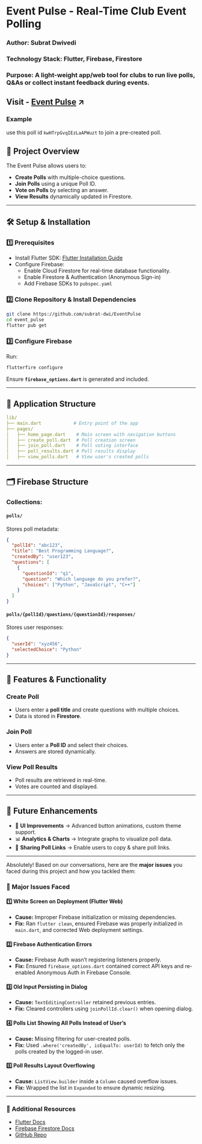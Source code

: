 
# **Event Pulse - Real-Time Club Event Polling**
### **Author:** Subrat Dwivedi  
### **Technology Stack:** Flutter, Firebase, Firestore  
### **Purpose:** A light-weight app/web tool for clubs to run live polls, Q&As or collect instant feedback during events.

## Visit - [Event Pulse](https://event-pulse-ffa53.web.app/) ↗️

### Example
use this poll id `kwHTrpGvqIEzLaAPWuzt` to join a pre-created poll.



## **📌 Project Overview**
The Event Pulse allows users to:
- **Create Polls** with multiple-choice questions.
- **Join Polls** using a unique Poll ID.
- **Vote on Polls** by selecting an answer.
- **View Results** dynamically updated in Firestore.

---

## **🛠️ Setup & Installation**
### **1️⃣ Prerequisites**
- Install Flutter SDK: [Flutter Installation Guide](https://flutter.dev/docs/get-started/install)
- Configure Firebase:
  - Enable Cloud Firestore for real-time database functionality. 
  - Enable Firestore & Authentication (Anonymous Sign-in)
  - Add Firebase SDKs to `pubspec.yaml`

### **2️⃣ Clone Repository & Install Dependencies**
```sh
git clone https://github.com/subrat-dwi/EventPulse
cd event_pulse
flutter pub get
```

### **3️⃣ Configure Firebase**
Run:
```sh
flutterfire configure
```
Ensure **`firebase_options.dart`** is generated and included.

---

## **📜 Application Structure**
```yaml
lib/
├── main.dart            # Entry point of the app
├── pages/
│   ├── home_page.dart    # Main screen with navigation buttons
│   ├── create_poll.dart  # Poll creation screen
│   ├── join_poll.dart    # Poll voting interface
│   ├── poll_results.dart # Poll results display
│   ├── view_polls.dart   # View user's created polls
```

---

## **🗂️ Firebase Structure**
### **Collections:**
#### **`polls/`**
Stores poll metadata:
```json
{
  "pollId": "abc123",
  "title": "Best Programming Language?",
  "createdBy": "user123",
  "questions": [
    {
      "questionId": "q1",
      "question": "Which language do you prefer?",
      "choices": ["Python", "JavaScript", "C++"]
    }
  ]
}
```

#### **`polls/{pollId}/questions/{questionId}/responses/`**
Stores user responses:
```json
{
  "userId": "xyz456",
  "selectedChoice": "Python"
}
```

---

## **🚀 Features & Functionality**
### **Create Poll**
- Users enter a **poll title** and create questions with multiple choices.
- Data is stored in **Firestore**.

### **Join Poll**
- Users enter a **Poll ID** and select their choices.
- Answers are stored dynamically.

### **View Poll Results**
- Poll results are retrieved in real-time.
- Votes are counted and displayed.

---

## **📅 Future Enhancements**
- 🎨 **UI Improvements** → Advanced button animations, custom theme support.
- 📊 **Analytics & Charts** → Integrate graphs to visualize poll data.
- 🔗 **Sharing Poll Links** → Enable users to copy & share poll links.

---

Absolutely! Based on our conversations, here are the **major issues** you faced during this project and how you tackled them:

### **🚨 Major Issues Faced**
#### **1️⃣ White Screen on Deployment (Flutter Web)**
- **Cause:** Improper Firebase initialization or missing dependencies.
- **Fix:** Ran `flutter clean`, ensured Firebase was properly initialized in `main.dart`, and corrected Web deployment settings.

#### **2️⃣ Firebase Authentication Errors**
- **Cause:** Firebase Auth wasn’t registering listeners properly.
- **Fix:** Ensured `firebase_options.dart` contained correct API keys and re-enabled Anonymous Auth in Firebase Console.

#### **3️⃣ Old Input Persisting in Dialog**
- **Cause:** `TextEditingController` retained previous entries.
- **Fix:** Cleared controllers using `joinPollId.clear()` when opening dialog.

#### **4️⃣ Polls List Showing All Polls Instead of User’s**
- **Cause:** Missing filtering for user-created polls.
- **Fix:** Used `.where('createdBy', isEqualTo: userId)` to fetch only the polls created by the logged-in user.

#### **5️⃣ Poll Results Layout Overflowing**
- **Cause:** `ListView.builder` inside a `Column` caused overflow issues.
- **Fix:** Wrapped the list in `Expanded` to ensure dynamic resizing.

---

### **🔗 Additional Resources**
- [Flutter Docs](https://flutter.dev/docs)
- [Firebase Firestore Docs](https://firebase.google.com/docs/firestore)
- [GitHub Repo](https://github.com/subrat-dwi/EventPulse)
